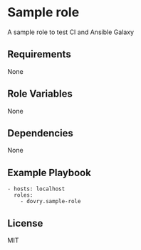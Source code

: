 Sample role
=========

A sample role to test CI and Ansible Galaxy

Requirements
------------

None

Role Variables
--------------

None

Dependencies
------------

None

Example Playbook
----------------

    - hosts: localhost
      roles:
        - dovry.sample-role

License
-------

MIT
